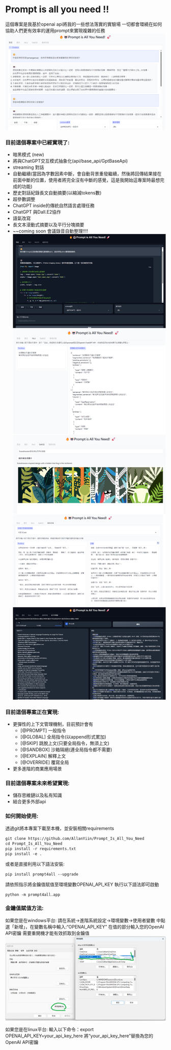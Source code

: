 # Prompt is all you need !! #  

這個專案是我基於openai api將我的一些想法落實的實驗場
一切都會環繞在如何協助人們更有效率的運用prompt來實現複雜的任務
![prompt](prompt4all/images/ui_1.png)

### 目前這個專案中已經實現了: ###
* 暗黑模式 (new)
* 將與ChatGPT交互模式抽象化(api/base_api/GptBaseApi)
* streaming 對話
* 自動繼續(當因為字數因素中斷，會自動背景重發繼續，然後將回傳結果接在前面中斷的位置，使用者將完全沒有中斷的感覺，這是我開始這專案時最想完成的功能)
* 歷史對話紀錄長文自動摘要(以縮減tokens數)
* 超參數調整
* ChatGPT inside的傳統自然語言處理任務
* ChatGPT 與Dall.E2協作
* 語氣改寫
* 長文本滾動式摘要以及平行分塊摘要
* ~~coming soon 會議錄音自動整理!!!!
![prompt](prompt4all/images/dark1.png)
![prompt](prompt4all/images/ui_2.png)
![prompt](prompt4all/images/dalle2_1.png)
![prompt](prompt4all/images/rewrite1.png)
![prompt](prompt4all/images/blocks_summary.png)

### 目前這個專案正在實現: ###
* 更彈性的上下文管理機制，目前預計會有
    * [@PROMPT] 一般指令
    * [@GLOBAL] 全局指令(以append形式累加)
    * [@SKIP] 跳脫上文(只要全局指令，無須上文)
    * [@SANDBOX] 沙箱隔絕(連全局指令都不需要)
    * [@EXPLAIN] 解釋上文
    * [@OVERRIDE] 覆寫全局
* 更多進階的商業應用場景

### 目前這個專案未來希望實現: ###
* 儲存思維鏈以及私有知識
* 結合更多外部api

### 如何開始使用: ###
透過git將本專案下載至本機，並安裝相關requirements

    git clone https://github.com/AllanYiin/Prompt_Is_All_You_Need
    cd Prompt_Is_All_You_Need
    pip install -r requirements.txt
    pip install -e .

或者是直接利用以下語法安裝:

    pip install prompt4all --upgrade


請依照指示將金鑰值賦值至環境變數OPENAI_API_KEY
執行以下語法即可啟動

    python -m prompt4all.app


### 金鑰值賦值方法: ###
如果您是在windows平台:
請在系統->進階系統設定->環境變數->使用者變數
中點選「新增」，在變數名稱中輸入:“OPENAI_API_KEY”
在值的部分輸入您的OpenAI API密鑰
需要重開機才能有效抓取到金鑰值
![prompt](prompt4all/images/enviorvariables.png)

如果您是在linux平台:
輸入以下命令：export OPENAI_API_KEY=your_api_key_here 將“your_api_key_here”替換為您的OpenAI API密鑰
